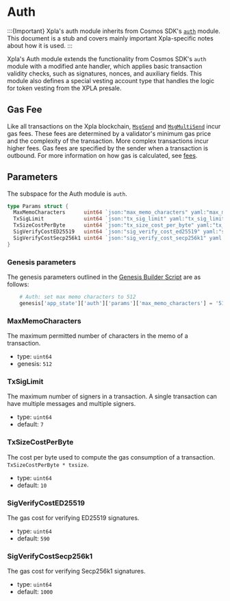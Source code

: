 # Auth

:::{Important}
Xpla's auth module inherits from Cosmos SDK's [`auth`](https://docs.cosmos.network/master/modules/auth/) module. This document is a stub and covers mainly important Xpla-specific notes about how it is used.
:::

Xpla's Auth module extends the functionality from Cosmos SDK's `auth` module with a modified ante handler, which applies basic transaction validity checks, such as signatures, nonces, and auxiliary fields. This module also defines a special vesting account type that handles the logic for token vesting from the XPLA presale.

## Gas Fee

Like all transactions on the Xpla blockchain, [`MsgSend`](spec-bank.md#msgsend) and [`MsgMultiSend`](spec-bank.md#msgmultisend) incur gas fees. These fees are determined by a validator's minimum gas price and the complexity of the transaction. More complex transactions incur higher fees. Gas fees are specified by the sender when a transaction is outbound. For more information on how gas is calculated, see [fees](../Xplad/using-Xplad.md#fees).

## Parameters

The subspace for the Auth module is `auth`.

```go
type Params struct {
  MaxMemoCharacters      uint64 `json:"max_memo_characters" yaml:"max_memo_characters"`
  TxSigLimit             uint64 `json:"tx_sig_limit" yaml:"tx_sig_limit"`
  TxSizeCostPerByte      uint64 `json:"tx_size_cost_per_byte" yaml:"tx_size_cost_per_byte"`
  SigVerifyCostED25519   uint64 `json:"sig_verify_cost_ed25519" yaml:"sig_verify_cost_ed25519"`
  SigVerifyCostSecp256k1 uint64 `json:"sig_verify_cost_secp256k1" yaml:"sig_verify_cost_secp256k1"`
}
```

### Genesis parameters

The genesis parameters outlined in the [Genesis Builder Script](https://github.com/c2xdev/genesis-tools/blob/6ec96530820f7055cce6dd767a1d8c321d702fab/src/genesis_builder.py#L75) are as follows:

``` py
    # Auth: set max memo characters to 512
    genesis['app_state']['auth']['params']['max_memo_characters'] = '512'
```

### MaxMemoCharacters

The maximum permitted number of characters in the memo of a transaction.

- type: `uint64`
- genesis: `512`

### TxSigLimit

The maximum number of signers in a transaction. A single transaction can have multiple messages and multiple signers.

- type: `uint64`
- default: `7`

### TxSizeCostPerByte

The cost per byte used to compute the gas consumption of a transaction. `TxSizeCostPerByte * txsize`.

- type: `uint64`
- default: `10`

### SigVerifyCostED25519

The gas cost for verifying ED25519 signatures.

- type: `uint64`
- default: `590`

### SigVerifyCostSecp256k1

The gas cost for verifying Secp256k1 signatures.

- type: `uint64`
- default: `1000`
